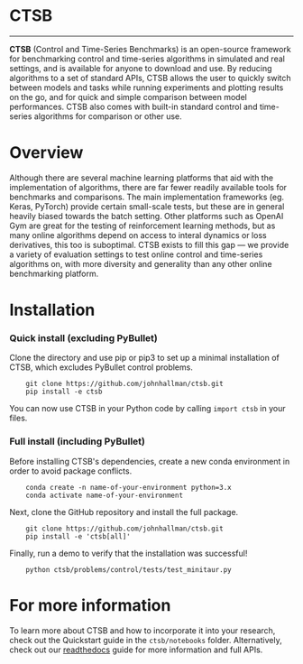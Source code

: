 # CTSB
**********

**CTSB** (Control and Time-Series Benchmarks) is an open-source framework for benchmarking control and time-series algorithms in simulated and real settings, and is available for anyone to download and use. By reducing algorithms to a set of standard APIs, CTSB allows the user to quickly switch between models and tasks while running experiments and plotting results on the go, and for quick and simple comparison between model performances. CTSB also comes with built-in standard control and time-series algorithms for comparison or other use.


Overview
========

Although there are several machine learning platforms that aid with the implementation of algorithms, there are far fewer readily available tools for benchmarks and comparisons. The main implementation frameworks (eg. Keras, PyTorch) provide certain small-scale tests, but these are in general heavily biased towards the batch setting. Other platforms such as OpenAI Gym are great for the testing of reinforcement learning methods, but as many online algorithms depend on access to interal dynamics or loss derivatives, this too is suboptimal. CTSB exists to fill this gap — we provide a variety of evaluation settings to test online control and time-series algorithms on, with more diversity and generality than any other online benchmarking platform.


Installation
============

### Quick install (excluding PyBullet)

Clone the directory and use pip or pip3 to set up a minimal installation of CTSB, which excludes PyBullet control problems.

```
    git clone https://github.com/johnhallman/ctsb.git
    pip install -e ctsb
```

You can now use CTSB in your Python code by calling `import ctsb` in your files. 


### Full install (including PyBullet)

Before installing CTSB's dependencies, create a new conda environment in order to avoid package conflicts.

```
    conda create -n name-of-your-environment python=3.x
    conda activate name-of-your-environment
```

Next, clone the GitHub repository and install the full package.

```
    git clone https://github.com/johnhallman/ctsb.git
    pip install -e 'ctsb[all]'
```

Finally, run a demo to verify that the installation was successful!

```
    python ctsb/problems/control/tests/test_minitaur.py
```


For more information
====================

To learn more about CTSB and how to incorporate it into your research, check out the Quickstart guide in the ```ctsb/notebooks``` folder. Alternatively, check out our [readthedocs](https://ctsb.readthedocs.io/en/latest/) guide for more information and full APIs.

